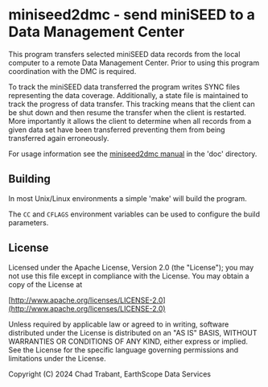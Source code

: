 # miniseed2dmc - send miniSEED to a Data Management Center

This program transfers selected miniSEED data records from the local
computer to a remote Data Management Center.  Prior to using this program
coordination with the DMC is required.

To track the miniSEED data transferred the program writes SYNC files
representing the data coverage.  Additionally, a state file is maintained
to track the progress of data transfer.  This tracking means that the client
can be shut down and then resume the transfer when the client is restarted.
More importantly it allows the client to determine when all records from
a given data set have been transferred preventing them from being transferred
again erroneously.

For usage information see the [miniseed2dmc manual](doc/miniseed2dmc.md) in the
'doc' directory.

## Building

In most Unix/Linux environments a simple 'make' will build the program.

The `CC` and `CFLAGS` environment variables can be used to configure
the build parameters.

## License

Licensed under the Apache License, Version 2.0 (the "License");
you may not use this file except in compliance with the License.
You may obtain a copy of the License at

[http://www.apache.org/licenses/LICENSE-2.0](http://www.apache.org/licenses/LICENSE-2.0)

Unless required by applicable law or agreed to in writing, software
distributed under the License is distributed on an "AS IS" BASIS,
WITHOUT WARRANTIES OR CONDITIONS OF ANY KIND, either express or implied.
See the License for the specific language governing permissions and
limitations under the License.

Copyright (C) 2024 Chad Trabant, EarthScope Data Services